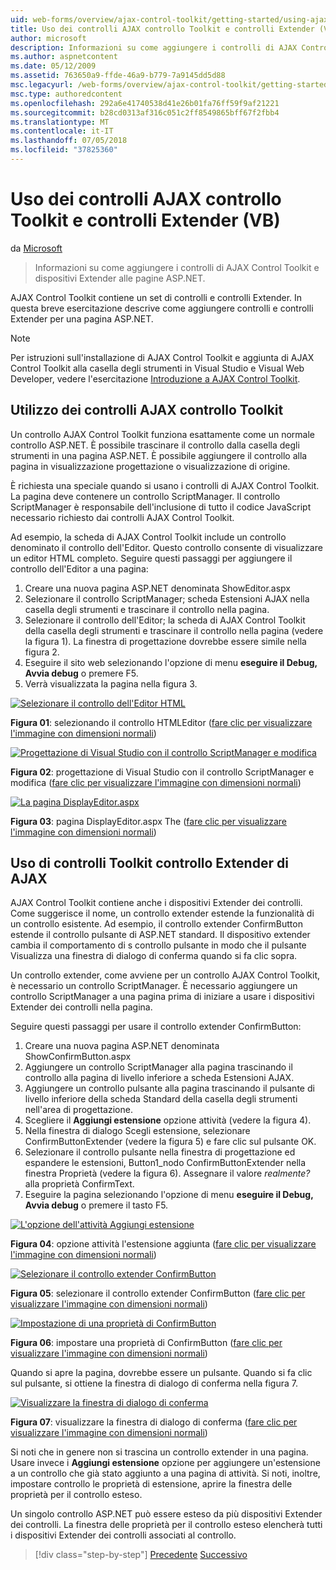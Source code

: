 ```yaml
---
uid: web-forms/overview/ajax-control-toolkit/getting-started/using-ajax-control-toolkit-controls-and-control-extenders-vb
title: Uso dei controlli AJAX controllo Toolkit e controlli Extender (VB) | Microsoft Docs
author: microsoft
description: Informazioni su come aggiungere i controlli di AJAX Control Toolkit e dispositivi Extender alle pagine ASP.NET.
ms.author: aspnetcontent
ms.date: 05/12/2009
ms.assetid: 763650a9-ffde-46a9-b779-7a9145dd5d88
msc.legacyurl: /web-forms/overview/ajax-control-toolkit/getting-started/using-ajax-control-toolkit-controls-and-control-extenders-vb
msc.type: authoredcontent
ms.openlocfilehash: 292a6e41740538d41e26b01fa76ff59f9af21221
ms.sourcegitcommit: b28cd0313af316c051c2ff8549865bff67f2fbb4
ms.translationtype: MT
ms.contentlocale: it-IT
ms.lasthandoff: 07/05/2018
ms.locfileid: "37825360"
---
```

<a name="using-ajax-control-toolkit-controls-and-control-extenders-vb"></a>Uso dei controlli AJAX controllo Toolkit e controlli Extender (VB)
====================
da [Microsoft](https://github.com/microsoft)

> Informazioni su come aggiungere i controlli di AJAX Control Toolkit e dispositivi Extender alle pagine ASP.NET.


AJAX Control Toolkit contiene un set di controlli e controlli Extender. In questa breve esercitazione descrive come aggiungere controlli e controlli Extender per una pagina ASP.NET.

> [!NOTE] 
> 
> Per istruzioni sull'installazione di AJAX Control Toolkit e aggiunta di AJAX Control Toolkit alla casella degli strumenti in Visual Studio e Visual Web Developer, vedere l'esercitazione [Introduzione a AJAX Control Toolkit](get-started-with-the-ajax-control-toolkit-vb.md).


## <a name="using-ajax-control-toolkit-controls"></a>Utilizzo dei controlli AJAX controllo Toolkit

Un controllo AJAX Control Toolkit funziona esattamente come un normale controllo ASP.NET. È possibile trascinare il controllo dalla casella degli strumenti in una pagina ASP.NET. È possibile aggiungere il controllo alla pagina in visualizzazione progettazione o visualizzazione di origine.

È richiesta una speciale quando si usano i controlli di AJAX Control Toolkit. La pagina deve contenere un controllo ScriptManager. Il controllo ScriptManager è responsabile dell'inclusione di tutto il codice JavaScript necessario richiesto dai controlli AJAX Control Toolkit.

Ad esempio, la scheda di AJAX Control Toolkit include un controllo denominato il controllo dell'Editor. Questo controllo consente di visualizzare un editor HTML completo. Seguire questi passaggi per aggiungere il controllo dell'Editor a una pagina:

1. Creare una nuova pagina ASP.NET denominata ShowEditor.aspx
2. Selezionare il controllo ScriptManager; scheda Estensioni AJAX nella casella degli strumenti e trascinare il controllo nella pagina.
3. Selezionare il controllo dell'Editor; la scheda di AJAX Control Toolkit della casella degli strumenti e trascinare il controllo nella pagina (vedere la figura 1). La finestra di progettazione dovrebbe essere simile nella figura 2.
4. Eseguire il sito web selezionando l'opzione di menu **eseguire il Debug, Avvia debug** o premere F5.
5. Verrà visualizzata la pagina nella figura 3.


[![Selezionare il controllo dell'Editor HTML](using-ajax-control-toolkit-controls-and-control-extenders-vb/_static/image1.jpg)](using-ajax-control-toolkit-controls-and-control-extenders-vb/_static/image1.png)

**Figura 01**: selezionando il controllo HTMLEditor ([fare clic per visualizzare l'immagine con dimensioni normali](using-ajax-control-toolkit-controls-and-control-extenders-vb/_static/image2.png))


[![Progettazione di Visual Studio con il controllo ScriptManager e modifica](using-ajax-control-toolkit-controls-and-control-extenders-vb/_static/image2.jpg)](using-ajax-control-toolkit-controls-and-control-extenders-vb/_static/image3.png)

**Figura 02**: progettazione di Visual Studio con il controllo ScriptManager e modifica ([fare clic per visualizzare l'immagine con dimensioni normali](using-ajax-control-toolkit-controls-and-control-extenders-vb/_static/image4.png))


[![La pagina DisplayEditor.aspx](using-ajax-control-toolkit-controls-and-control-extenders-vb/_static/image3.jpg)](using-ajax-control-toolkit-controls-and-control-extenders-vb/_static/image5.png)

**Figura 03**: pagina DisplayEditor.aspx The ([fare clic per visualizzare l'immagine con dimensioni normali](using-ajax-control-toolkit-controls-and-control-extenders-vb/_static/image6.png))


## <a name="using-ajax-control-toolkit-control-extenders"></a>Uso di controlli Toolkit controllo Extender di AJAX

AJAX Control Toolkit contiene anche i dispositivi Extender dei controlli. Come suggerisce il nome, un controllo extender estende la funzionalità di un controllo esistente. Ad esempio, il controllo extender ConfirmButton estende il controllo pulsante di ASP.NET standard. Il dispositivo extender cambia il comportamento di s controllo pulsante in modo che il pulsante Visualizza una finestra di dialogo di conferma quando si fa clic sopra.

Un controllo extender, come avviene per un controllo AJAX Control Toolkit, è necessario un controllo ScriptManager. È necessario aggiungere un controllo ScriptManager a una pagina prima di iniziare a usare i dispositivi Extender dei controlli nella pagina.

Seguire questi passaggi per usare il controllo extender ConfirmButton:

1. Creare una nuova pagina ASP.NET denominata ShowConfirmButton.aspx
2. Aggiungere un controllo ScriptManager alla pagina trascinando il controllo alla pagina di livello inferiore a scheda Estensioni AJAX.
3. Aggiungere un controllo pulsante alla pagina trascinando il pulsante di livello inferiore della scheda Standard della casella degli strumenti nell'area di progettazione.
4. Scegliere il **Aggiungi estensione** opzione attività (vedere la figura 4).
5. Nella finestra di dialogo Scegli estensione, selezionare ConfirmButtonExtender (vedere la figura 5) e fare clic sul pulsante OK.
6. Selezionare il controllo pulsante nella finestra di progettazione ed espandere le estensioni, Button1\_nodo ConfirmButtonExtender nella finestra Proprietà (vedere la figura 6). Assegnare il valore *realmente?* alla proprietà ConfirmText.
7. Eseguire la pagina selezionando l'opzione di menu **eseguire il Debug, Avvia debug** o premere il tasto F5.


[![L'opzione dell'attività Aggiungi estensione](using-ajax-control-toolkit-controls-and-control-extenders-vb/_static/image4.jpg)](using-ajax-control-toolkit-controls-and-control-extenders-vb/_static/image7.png)

**Figura 04**: opzione attività l'estensione aggiunta ([fare clic per visualizzare l'immagine con dimensioni normali](using-ajax-control-toolkit-controls-and-control-extenders-vb/_static/image8.png))


[![Selezionare il controllo extender ConfirmButton](using-ajax-control-toolkit-controls-and-control-extenders-vb/_static/image5.jpg)](using-ajax-control-toolkit-controls-and-control-extenders-vb/_static/image9.png)

**Figura 05**: selezionare il controllo extender ConfirmButton ([fare clic per visualizzare l'immagine con dimensioni normali](using-ajax-control-toolkit-controls-and-control-extenders-vb/_static/image10.png))


[![Impostazione di una proprietà di ConfirmButton](using-ajax-control-toolkit-controls-and-control-extenders-vb/_static/image6.jpg)](using-ajax-control-toolkit-controls-and-control-extenders-vb/_static/image11.png)

**Figura 06**: impostare una proprietà di ConfirmButton ([fare clic per visualizzare l'immagine con dimensioni normali](using-ajax-control-toolkit-controls-and-control-extenders-vb/_static/image12.png))


Quando si apre la pagina, dovrebbe essere un pulsante. Quando si fa clic sul pulsante, si ottiene la finestra di dialogo di conferma nella figura 7.


[![Visualizzare la finestra di dialogo di conferma](using-ajax-control-toolkit-controls-and-control-extenders-vb/_static/image7.jpg)](using-ajax-control-toolkit-controls-and-control-extenders-vb/_static/image13.png)

**Figura 07**: visualizzare la finestra di dialogo di conferma ([fare clic per visualizzare l'immagine con dimensioni normali](using-ajax-control-toolkit-controls-and-control-extenders-vb/_static/image14.png))


Si noti che in genere non si trascina un controllo extender in una pagina. Usare invece i **Aggiungi estensione** opzione per aggiungere un'estensione a un controllo che già stato aggiunto a una pagina di attività. Si noti, inoltre, impostare controllo le proprietà di estensione, aprire la finestra delle proprietà per il controllo esteso.

Un singolo controllo ASP.NET può essere esteso da più dispositivi Extender dei controlli. La finestra delle proprietà per il controllo esteso elencherà tutti i dispositivi Extender dei controlli associati al controllo.

> [!div class="step-by-step"]
> [Precedente](get-started-with-the-ajax-control-toolkit-vb.md)
> [Successivo](creating-a-custom-ajax-control-toolkit-control-extender-vb.md)
